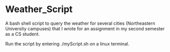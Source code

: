 # Weather_Script
A bash shell script to query the weather for several cities (Northeastern University campuses) that I wrote for an assignment in my second semester as a CS student.

Run the script by entering ./myScript.sh on a linux terminal.
